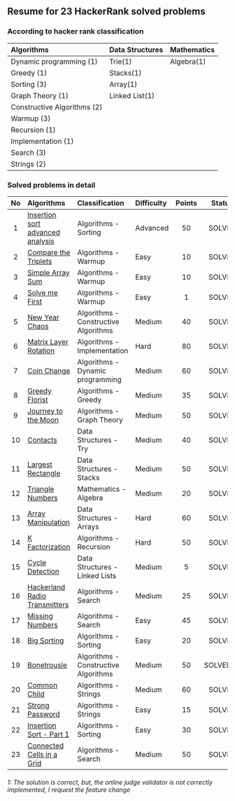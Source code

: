 
## Resume for 23 HackerRank solved problems

### According to hacker rank classification

| Algorithms                  | Data Structures | Mathematics |
|:----------------------------| ---             | ---         |
| Dynamic programming (1)     | Trie(1)         | Algebra(1)  |
| Greedy (1)                  | Stacks(1)       |             |
| Sorting (3)                 | Array(1)        |             |
| Graph Theory (1)            | Linked List(1)  |             |
| Constructive Algorithms (2) |                 |             |
| Warmup (3)                  |                 |             |
| Recursion (1)               |                 |             |
| Implementation (1)          |                 |             |
| Search (3)                  |                 |             |
| Strings (2)                 |                 |             |


### Solved problems in detail

| No  | Algorithms                                                                                                    | Classification                       | Difficulty | Points | Status | 
|:---:|:--------------------------------------------------------------------------------------------------------------|:-------------------------------------|:-----------|:------:| :---:  |
|  1  | [Insertion sort advanced analysis](https://www.hackerrank.com/challenges/insertion-sort/problem)              | Algorithms - Sorting                 | Advanced   |   50   | SOLVED |
|  2  | [Compare the Triplets](https://www.hackerrank.com/challenges/compare-the-triplets/problem)                    | Algorithms - Warmup                  | Easy       |   10   | SOLVED |
|  3  | [Simple Array Sum](https://www.hackerrank.com/challenges/simple-array-sum/problem)                            | Algorithms - Warmup                  | Easy       |   10   | SOLVED |
|  4  | [Solve me First](https://www.hackerrank.com/challenges/solve-me-first/problem)                                | Algorithms - Warmup                  | Easy       |   1    | SOLVED |
|  5  | [New Year Chaos](https://www.hackerrank.com/challenges/new-year-chaos/problem)                                | Algorithms - Constructive Algorithms | Medium     |   40   | SOLVED |
|  6  | [Matrix Layer Rotation](https://www.hackerrank.com/challenges/matrix-rotation-algo/problem)                   | Algorithms - Implementation          | Hard       |   80   | SOLVED |
|  7  | [Coin Change](https://www.hackerrank.com/challenges/coin-change/problem)                                      | Algorithms - Dynamic programming     | Medium     |   60   | SOLVED |
|  8  | [Greedy Florist](https://www.hackerrank.com/challenges/greedy-florist/problem)                                | Algorithms - Greedy                  | Medium     |   35   | SOLVED |
|  9  | [Journey to the Moon](https://www.hackerrank.com/challenges/journey-to-the-moon/problem)                      | Algorithms - Graph Theory            | Medium     |   50   | SOLVED |
| 10  | [Contacts](https://www.hackerrank.com/challenges/contacts/problem)                                            | Data Structures - Try                | Medium     |   40   | SOLVED |
| 11  | [Largest Rectangle](https://www.hackerrank.com/challenges/largest-rectangle/problem)                          | Data Structures - Stacks             | Medium     |   50   | SOLVED |
| 12  | [Triangle Numbers](https://www.hackerrank.com/challenges/triangle-numbers/problem)                            | Mathematics - Algebra                | Medium     |   20   | SOLVED |
| 13  | [Array Manipulation](https://www.hackerrank.com/challenges/crush/problem)                                     | Data Structures - Arrays             | Hard       |   60   | SOLVED |
| 14  | [K Factorization](https://www.hackerrank.com/challenges/k-factorization/problem)                              | Algorithms - Recursion               | Hard       |   50   | SOLVED |
| 15  | [Cycle Detection](https://www.hackerrank.com/challenges/detect-whether-a-linked-list-contains-a-cycle/problem)| Data Structures - Linked Lists       | Medium     |   5    | SOLVED |
| 16  | [Hackerland Radio Transmitters](https://www.hackerrank.com/challenges/hackerland-radio-transmitters/problem)  | Algorithms - Search                  | Medium     |   25   | SOLVED |
| 17  | [Missing Numbers](https://www.hackerrank.com/challenges/missing-numbers/problem)                              | Algorithms - Search                  | Easy       |   45   | SOLVED |
| 18  | [Big Sorting](https://www.hackerrank.com/challenges/big-sorting/problem)                                      | Algorithms - Sorting                 | Easy       |   20   | SOLVED |
| 19  | [Bonetrousle](https://www.hackerrank.com/challenges/bonetrousle/problem)                                      | Algorithms - Constructive Algorithms | Medium     |   50   | SOLVED*1 |
| 20  | [Common Child](https://www.hackerrank.com/challenges/common-child/problem)                                    | Algorithms - Strings                 | Medium     |   60   | SOLVED |
| 21  | [Strong Password](https://www.hackerrank.com/challenges/strong-password/problem)                              | Algorithms - Strings                 | Easy       |   15   | SOLVED |
| 22  | [Insertion Sort - Part 1](https://www.hackerrank.com/challenges/insertionsort1/problem)                       | Algorithms - Sorting                 | Easy       |   30   | SOLVED |
| 23  | [Connected Cells in a Grid](https://www.hackerrank.com/challenges/connected-cell-in-a-grid/problem)           | Algorithms - Search                  | Medium     |   50   | SOLVED |


###### 1: The solution is correct, but, the online judge validator is not correctly implemented, I request the feature change